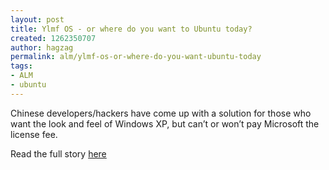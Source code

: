 ```yaml
---
layout: post
title: Ylmf OS - or where do you want to Ubuntu today?
created: 1262350707
author: hagzag
permalink: alm/ylmf-os-or-where-do-you-want-ubuntu-today
tags:
- ALM
- ubuntu
---
```

<p>Chinese developers/hackers have come up with a solution for those who want the look and feel of Windows XP, but can&rsquo;t or won&rsquo;t pay Microsoft the license fee.</p>
<p>Read the full story <a href="http://www.geek.com/articles/news/ylmf-os-ubuntu-made-to-look-like-win-xp-for-china-20091228/">here</a></p>
